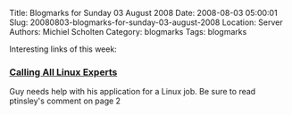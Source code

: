 Title: Blogmarks for Sunday 03 August 2008
Date: 2008-08-03 05:00:01
Slug: 20080803-blogmarks-for-sunday-03-august-2008
Location: Server
Authors: Michiel Scholten
Category: blogmarks
Tags: blogmarks

<p>Interesting links of this week:</p>
<h3><a href="http://ubuntuforums.org/showthread.php?t=863049">Calling All Linux Experts</a></h3>
<p>Guy needs help with his application for a Linux job. Be sure to read ptinsley's comment on page 2</p>
